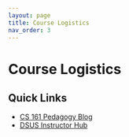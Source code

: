 ```yaml
---
layout: page
title: Course Logistics
nav_order: 3
---
```


# Course Logistics

## Quick Links

- [CS 161 Pedagogy Blog](https://pedagogy.cs161.org/) 
- [DSUS Instructor Hub](https://sites.google.com/berkeley.edu/dsusinstructorhub/home?pli=1&authuser=1) 